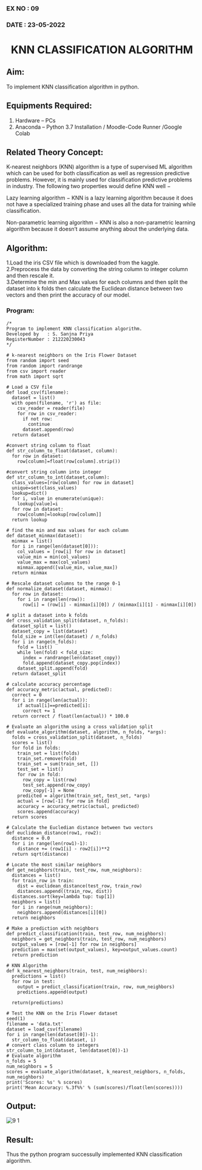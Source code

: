 ### EX NO : 09
### DATE  : 23-05-2022
# <p align="center"> KNN CLASSIFICATION ALGORITHM </p>
## Aim:
   To implement KNN classification algorithm in python.
## Equipments Required:
1. Hardware – PCs
2. Anaconda – Python 3.7 Installation / Moodle-Code Runner /Google Colab

## Related Theory Concept:

K-nearest neighbors (KNN) algorithm is a type of supervised ML algorithm which can be used for both classification as well as regression predictive problems. However, it is mainly used for classification predictive problems in industry. The following two properties would define KNN well −

Lazy learning algorithm − KNN is a lazy learning algorithm because it does not have a specialized training phase and uses all the data for training while classification.

Non-parametric learning algorithm − KNN is also a non-parametric learning algorithm because it doesn’t assume anything about the underlying data.

## Algorithm:

1.Load the iris CSV file which is downloaded from the kaggle.</br>
2.Preprocess the data by converting the string column to integer column and then rescale it.</br>
3.Determine the min and Max values for each columns and then split the dataset into k folds then calculate the Euclidean distance between two vectors and then print the accuracy of our model.


### Program:
```
/*
Program to implement KNN classification algorithm.
Developed by   : S. Sanjna Priya
RegisterNumber : 212220230043
*/
```

```
# k-nearest neighbors on the Iris Flower Dataset
from random import seed
from random import randrange
from csv import reader
from math import sqrt

# Load a CSV file
def load_csv(filename):
  dataset = list()
  with open(filename, 'r') as file:
    csv_reader = reader(file)
    for row in csv_reader:
      if not row:
        continue
      dataset.append(row)
  return dataset

#convert string column to float
def str_column_to_float(dataset, column):
  for row in dataset:
    row[column]=float(row[column].strip())

#convert string column into integer
def str_column_to_int(dataset,column):
  class_values=[row[column] for row in dataset]
  unique=set(class_values)
  lookup=dict()
  for i, value in enumerate(unique):
    lookup[value]=i
  for row in dataset:
    row[column]=lookup[row[column]]
  return lookup

# find the min and max values for each column
def dataset_minmax(dataset):
  minmax = list()
  for i in range(len(dataset[0])):
    col_values = [row[i] for row in dataset]
    value_min = min(col_values)
    value_max = max(col_values)
    minmax.append([value_min, value_max])
  return minmax

# Rescale dataset columns to the range 0-1
def normalize_dataset(dataset, minmax):
  for row in dataset:
    for i in range(len(row)):
      row[i] = (row[i] - minmax[i][0]) / (minmax[i][1] - minmax[i][0])

# split a dataset into k folds
def cross_validation_split(dataset, n_folds):
  dataset_split = list()
  dataset_copy = list(dataset)
  fold_size = int(len(dataset) / n_folds)
  for i in range(n_folds):
    fold = list()
    while len(fold) < fold_size:
      index = randrange(len(dataset_copy))
      fold.append(dataset_copy.pop(index))
    dataset_split.append(fold)
  return dataset_split

# calculate accuracy percentage
def accuracy_metric(actual, predicted):
  correct = 0
  for i in range(len(actual)):
    if actual[i]==predicted[i]:
      correct += 1
  return correct / float(len(actual)) * 100.0

# Evaluate an algorithm using a cross validation split
def evaluate_algorithm(dataset, algorithm, n_folds, *args):
  folds = cross_validation_split(dataset, n_folds)
  scores = list()
  for fold in folds:
    train_set = list(folds)
    train_set.remove(fold)
    train_set = sum(train_set, [])
    test_set = list()
    for row in fold:
      row_copy = list(row)
      test_set.append(row_copy)
      row_copy[-1] = None
    predicted = algorithm(train_set, test_set, *args)
    actual = [row[-1] for row in fold]
    accuracy = accuracy_metric(actual, predicted)
    scores.append(accuracy)
  return scores

# Calculate the Eucledian distance between two vectors
def euclidean_distance(row1, row2):
  distance = 0.0
  for i in range(len(row1)-1):
    distance += (row1[i] - row2[i])**2
  return sqrt(distance)

# Locate the most similar neighbors
def get_neighbors(train, test_row, num_neighbors):
  distances = list()
  for train_row in train:
    dist = euclidean_distance(test_row, train_row)
    distances.append((train_row, dist))
  distances.sort(key=lambda tup: tup[1])
  neighbors = list()
  for i in range(num_neighbors):
    neighbors.append(distances[i][0])
  return neighbors

# Make a prediction with neighbors
def predict_classification(train, test_row, num_neighbors):
  neighbors = get_neighbors(train, test_row, num_neighbors)
  output_values = [row[-1] for row in neighbors]
  prediction = max(set(output_values), key=output_values.count)
  return prediction

# KNN Algorithm
def k_nearest_neighbors(train, test, num_neighbors):
  predictions = list()
  for row in test:
    output = predict_classification(train, row, num_neighbors)
    predictions.append(output)

  return(predictions)

# Test the KNN on the Iris Flower dataset
seed(1)
filename = 'data.txt'
dataset = load_csv(filename)
for i in range(len(dataset[0])-1):
  str_column_to_float(dataset, i)
# convert class column to integers
str_column_to_int(dataset, len(dataset[0])-1)
# Evaluate algorithm
n_folds = 5
num_neighbors = 5
scores = evaluate_algorithm(dataset, k_nearest_neighbors, n_folds, num_neighbors)
print('Scores: %s' % scores)
print('Mean Accuracy: %.3f%%' % (sum(scores)/float(len(scores))))
```

## Output:

![9 1](https://user-images.githubusercontent.com/75234965/169496179-744bf4bd-ea19-483e-815e-6cd4d7ca8708.PNG)

## Result:
Thus the python program successully implemented KNN classification algorithm.
